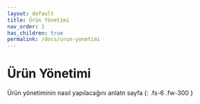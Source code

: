 ```yaml
---
layout: default
title: Ürün Yönetimi
nav_order: 1
has_children: true
permalink: /docs/urun-yonetimi
---
```


# Ürün Yönetimi

Ürün yönetiminin nasıl yapılacağını anlatn sayfa
{: .fs-6 .fw-300 }
